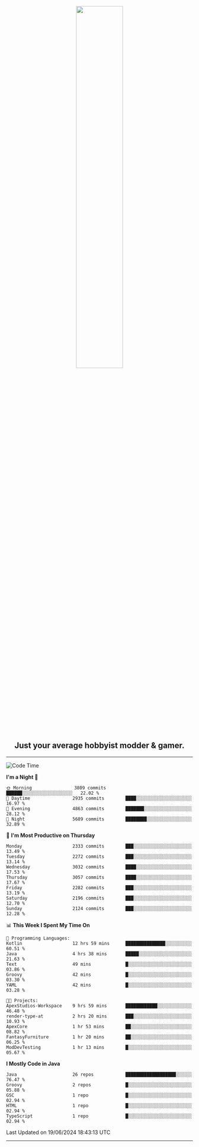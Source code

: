 <div align="center">
  <a href="https://apexmodder.xyz/"><img width="50%" height="50%" src="https://i.imgur.com/pc4HkGz.png"></a>
</div>
<h2 align="center">Just your average hobbyist modder & gamer.</h2>

---

<!--START_SECTION:waka-->
![Code Time](http://img.shields.io/badge/Code%20Time-1%2C229%20hrs%2034%20mins-blue)

**I'm a Night 🦉** 

```text
🌞 Morning                3809 commits        ██████░░░░░░░░░░░░░░░░░░░   22.02 % 
🌆 Daytime                2935 commits        ████░░░░░░░░░░░░░░░░░░░░░   16.97 % 
🌃 Evening                4863 commits        ███████░░░░░░░░░░░░░░░░░░   28.12 % 
🌙 Night                  5689 commits        ████████░░░░░░░░░░░░░░░░░   32.89 % 
```
📅 **I'm Most Productive on Thursday** 

```text
Monday                   2333 commits        ███░░░░░░░░░░░░░░░░░░░░░░   13.49 % 
Tuesday                  2272 commits        ███░░░░░░░░░░░░░░░░░░░░░░   13.14 % 
Wednesday                3032 commits        ████░░░░░░░░░░░░░░░░░░░░░   17.53 % 
Thursday                 3057 commits        ████░░░░░░░░░░░░░░░░░░░░░   17.67 % 
Friday                   2282 commits        ███░░░░░░░░░░░░░░░░░░░░░░   13.19 % 
Saturday                 2196 commits        ███░░░░░░░░░░░░░░░░░░░░░░   12.70 % 
Sunday                   2124 commits        ███░░░░░░░░░░░░░░░░░░░░░░   12.28 % 
```


📊 **This Week I Spent My Time On** 

```text
💬 Programming Languages: 
Kotlin                   12 hrs 59 mins      ███████████████░░░░░░░░░░   60.51 % 
Java                     4 hrs 38 mins       █████░░░░░░░░░░░░░░░░░░░░   21.63 % 
Text                     49 mins             █░░░░░░░░░░░░░░░░░░░░░░░░   03.86 % 
Groovy                   42 mins             █░░░░░░░░░░░░░░░░░░░░░░░░   03.30 % 
YAML                     42 mins             █░░░░░░░░░░░░░░░░░░░░░░░░   03.28 % 

🐱‍💻 Projects: 
ApexStudios-Workspace    9 hrs 59 mins       ████████████░░░░░░░░░░░░░   46.48 % 
render-type-at           2 hrs 20 mins       ███░░░░░░░░░░░░░░░░░░░░░░   10.93 % 
ApexCore                 1 hr 53 mins        ██░░░░░░░░░░░░░░░░░░░░░░░   08.82 % 
FantasyFurniture         1 hr 20 mins        ██░░░░░░░░░░░░░░░░░░░░░░░   06.25 % 
ModDevTesting            1 hr 13 mins        █░░░░░░░░░░░░░░░░░░░░░░░░   05.67 % 
```

**I Mostly Code in Java** 

```text
Java                     26 repos            ███████████████████░░░░░░   76.47 % 
Groovy                   2 repos             █░░░░░░░░░░░░░░░░░░░░░░░░   05.88 % 
GSC                      1 repo              █░░░░░░░░░░░░░░░░░░░░░░░░   02.94 % 
HTML                     1 repo              █░░░░░░░░░░░░░░░░░░░░░░░░   02.94 % 
TypeScript               1 repo              █░░░░░░░░░░░░░░░░░░░░░░░░   02.94 % 
```




 Last Updated on 19/06/2024 18:43:13 UTC
<!--END_SECTION:waka-->

---

